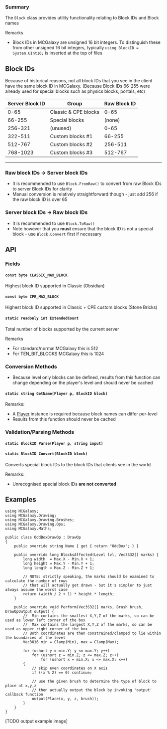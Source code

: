 ### Summary

The `Block` class provides utility functionality relating to Block IDs and Block names

Remarks
- Block IDs in MCGalaxy are unsigned 16 bit integers. 
To distinguish these from other unsigned 16 bit integers, typically `using BlockID = System.UInt16;` is inserted at the top of files

## Block IDs

Because of historical reasons, not all block IDs that you see in the client have the same block ID in MCGalaxy.
(Because Block IDs 66-255 were already used for special blocks such as physics blocks, portals, etc)

| Server Block ID | Group | Raw Block ID
|-----------------|-------|-------------
| 0-65  | Classic & CPE blocks | 0-65
| 66-255 | Special blocks | (none)
| 256-321 | (unused) | 0-65
| 322-511 | Custom blocks #1 | 66-255
| 512-767 | Custom blocks #2 | 256-511
| 768-1023 | Custom blocks #3 | 512-767

---

### Raw block IDs -> Server block IDs
- It is recommended to use `Block.FromRaw()` to convert from raw Block IDs to server Block IDs for clarity
- Manual conversion is relatively straightforward though - just add 256 if the raw block ID is over 65

### Server block IDs -> Raw block IDs
- It is recommended to use `Block.ToRaw()`
- Note however that you **must** ensure that the block ID is not a special block - use `Block.Convert` first if necessary

## API

### Fields

#### `const byte CLASSIC_MAX_BLOCK`

Highest block ID supported in Classic (Obsidian)

#### `const byte CPE_MAX_BLOCK`

Highest block ID supported in Classic + CPE custom blocks (Stone Bricks)

#### `static readonly int ExtendedCount`

Total number of blocks supported by the current server

Remarks
- For standard/normal MCGalaxy this is 512
- For TEN_BIT_BLOCKS MCGalaxy this is 1024

### Conversion Methods

- Because level only blocks can be defined, results from this function can change depending on the player's level and should never be cached

#### `static string GetName(Player p, BlockID block)`

Remarks:
- A [Player](/Player/Player.md) instance is required because block names can differ per-level
- Results from this function should never be cached

### Validation/Parsing Methods

#### `static BlockID Parse(Player p, string input)`



#### `static BlockID Convert(BlockID block)`

Converts special block IDs to the block IDs that clients see in the world

Remarks:
- Unrecognised special block IDs **are not converted**

## Examples

```CSharp
using MCGalaxy;
using MCGalaxy.Drawing;
using MCGalaxy.Drawing.Brushes;
using MCGalaxy.Drawing.Ops;
using MCGalaxy.Maths;

public class OddBoxDrawOp : DrawOp
{
	public override string Name { get { return "OddBox"; } }
	
	public override long BlocksAffected(Level lvl, Vec3S32[] marks) {
		long width  = Max.X - Min.X + 1;
		long height = Max.Y - Min.Y + 1;
		long length = Max.Z - Min.Z + 1;
		
		// NOTE: strictly speaking, the marks should be examined to calculate the number of rows
		// that will actually get drawn - but it's simpler to just always assume the worst case
		return (width / 2 + 1) * height * length;
	}
	
	public override void Perform(Vec3S32[] marks, Brush brush, DrawOpOutput output) {
		//  Min contains the smallest X,Y,Z of the marks, so can be used as lower left corner of the box
		//  Max contains the largest X,Y,Z of the marks, so can be used as upper right corner of the box
		// Both coordinates are then constrained/clamped to lie within the boundaries of the level
		Vec3U16 min = Clamp(Min), max = Clamp(Max);
		
		for (ushort y = min.Y; y <= max.Y; y++)
			for (ushort z = min.Z; z <= max.Z; z++)
				for (ushort x = min.X; x <= max.X; x++)
		{
			// skip even coordinates on X axis
			if ((x % 2) == 0) continue;
			
			// use the given brush to determine the type of block to place at x,y,z
			// then actually output the block by invoking 'output' callback function
			output(Place(x, y, z, brush));
		}
	}
}

```
[TODO output example image]
